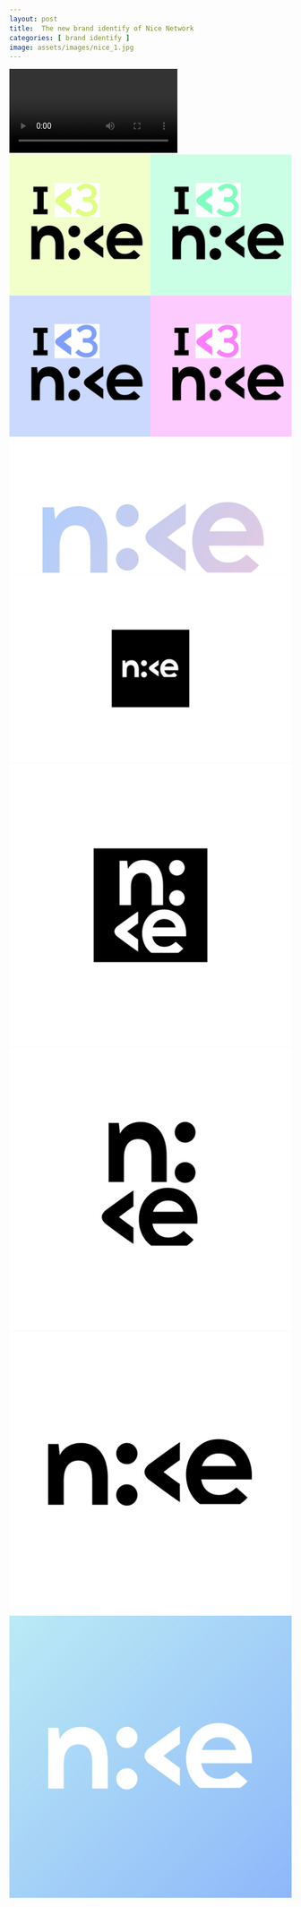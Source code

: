 ```yaml
---
layout: post
title:  The new brand identify of Nice Network
categories: [ brand identify ]
image: assets/images/nice_1.jpg
---
```


<video src="/assets/images/nice_1.mp4"></video>
![](/assets/images/nice_7.jpg)
![](/assets/images/nice_6.jpg)
![](/assets/images/nice_5.jpg)
![](/assets/images/nice_4.jpg)
![](/assets/images/nice_3.jpg)
![](/assets/images/nice_2.jpg)
![](/assets/images/nice_1.jpg)
